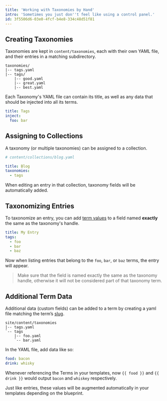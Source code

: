 ```yaml
---
title: 'Working with Taxonomies by Hand'
intro: 'Sometimes you just don''t feel like using a control panel.'
id: 3f5506d6-03e0-4fcf-b4e8-334c48d51f81
---
```

## Creating Taxonomies

Taxonomies are kept in `content/taxonomies`, each with their own YAML file, and their entries in a matching subdirectory.

```
taxonomies/
|-- tags.yaml
|-- tags/
    |-- good.yaml
    |-- great.yaml
    |-- best.yaml
```

Each Taxonomy's YAML file can contain its title, as well as any data that should be injected into all its terms.

``` yaml
title: Tags
inject:
  foo: bar
```

## Assigning to Collections

A taxonomy (or multiple taxonomies) can be assigned to a collection.

``` yaml
# content/collections/blog.yaml

title: Blog
taxonomies:
  - tags
```

When editing an entry in that collection, taxonomy fields will be automatically added.


## Taxonomizing Entries

To taxonomize an entry, you can add [term values](#term-values-and-slug) to a field named **exactly** the same as the taxonomy's handle.

``` yaml
title: My Entry
tags:
  - foo
  - bar
  - baz
```

Now when listing entries that belong to the `foo`, `bar`, or `baz` terms, the entry will appear.

>  Make sure that the field is named exactly the same as the taxonomy handle, otherwise it will not be considered part of that taxonomy term.

## Additional Term Data

Additional data (custom fields) can be added to a term by creating a yaml file matching the term’s [slug](#term-values-and-slugs).

```
site/content/taxonomies
|-- tags.yaml
`-- tags
    |-- foo.yaml
    `-- bar.yaml
```

In the YAML file, add data like so:

``` yaml
food: bacon
drink: whisky
```

Whenever referencing the Terms in your templates, now `{{ food }}` and `{{ drink }}` would output `bacon` and `whiskey` respectively.

Just like entries, these values will be augmented automatically in your templates depending on the blueprint.
